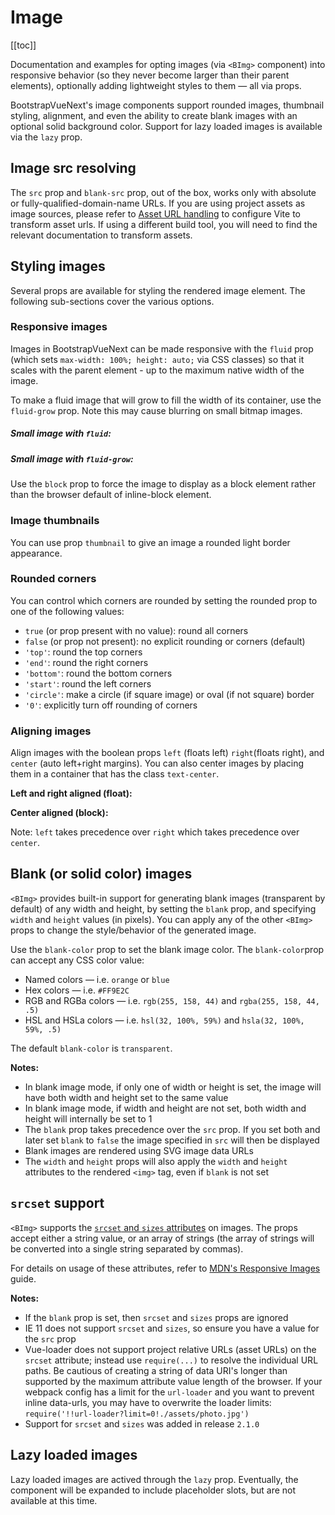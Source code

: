 # Image

<ClientOnly>
  <Teleport to=".bd-toc">

[[toc]]

  </Teleport>
</ClientOnly>

<div class="lead mb-5">

Documentation and examples for opting images (via `<BImg>` component) into responsive behavior (so they never become larger than their parent elements), optionally adding lightweight styles to them — all via props.

</div>

BootstrapVueNext's image components support rounded images, thumbnail styling, alignment, and even the
ability to create blank images with an optional solid background color. Support for lazy loaded
images is available via the `lazy` prop.

## Image src resolving

The `src` prop and `blank-src` prop, out of the box, works only with absolute or fully-qualified-domain-name URLs. If you are using project assets as image sources, please refer to [Asset URL handling](https://github.com/vitejs/vite-plugin-vue/tree/main/packages/plugin-vue#asset-url-handling) to configure Vite to transform asset urls. If using a different build tool, you will need to find the relevant documentation to transform assets.

## Styling images

Several props are available for styling the rendered image element. The following sub-sections cover
the various options.

### Responsive images

Images in BootstrapVueNext can be made responsive with the `fluid` prop (which sets
`max-width: 100%; height: auto;` via CSS classes) so that it scales with the parent element - up to
the maximum native width of the image.

<HighlightCard>
  <BImg src="https://picsum.photos/1024/400/?image=41" fluid alt="Responsive image"></BImg>
  <template #html>

```vue-html
<BImg src="https://picsum.photos/1024/400/?image=41" fluid alt="Responsive image"></BImg>
```

  </template>
</HighlightCard>

To make a fluid image that will grow to fill the width of its container, use the `fluid-grow` prop.
Note this may cause blurring on small bitmap images.

<HighlightCard>
  <h5>Small image with <code>fluid</code>:</h5>
  <BImg src="https://picsum.photos/300/150/?image=41" fluid alt="Fluid image"></BImg>
  <h5 class="my-3">Small image with <code>fluid-grow</code>:</h5>
  <BImg src="https://picsum.photos/300/150/?image=41" fluid-grow alt="Fluid-grow image"></BImg>
  <template #html>

```vue-html
<h5>Small image with <code>fluid</code>:</h5>
<BImg src="https://picsum.photos/300/150/?image=41" fluid alt="Fluid image"></BImg>
<h5 class="my-3">Small image with <code>fluid-grow</code>:</h5>
<BImg src="https://picsum.photos/300/150/?image=41" fluid-grow alt="Fluid-grow image"></BImg>
```

  </template>
</HighlightCard>

Use the `block` prop to force the image to display as a block element rather than the browser
default of inline-block element.

### Image thumbnails

You can use prop `thumbnail` to give an image a rounded light border appearance.

<HighlightCard>
  <BRow>
    <BCol>
      <BImg thumbnail fluid src="https://picsum.photos/250/250/?image=54" alt="Image 1"></BImg>
    </BCol>
    <BCol>
      <BImg thumbnail fluid src="https://picsum.photos/250/250/?image=58" alt="Image 2"></BImg>
    </BCol>
    <BCol>
      <BImg thumbnail fluid src="https://picsum.photos/250/250/?image=59" alt="Image 3"></BImg>
    </BCol>
  </BRow>
  <template #html>

```vue-html
<BRow>
  <BCol>
    <BImg thumbnail fluid src="https://picsum.photos/250/250/?image=54" alt="Image 1"></BImg>
  </BCol>
  <BCol>
    <BImg thumbnail fluid src="https://picsum.photos/250/250/?image=58" alt="Image 2"></BImg>
  </BCol>
  <BCol>
    <BImg thumbnail fluid src="https://picsum.photos/250/250/?image=59" alt="Image 3"></BImg>
  </BCol>
</BRow>
```

  </template>
</HighlightCard>

### Rounded corners

You can control which corners are rounded by setting the rounded prop to one of the following
values:

- `true` (or prop present with no value): round all corners
- `false` (or prop not present): no explicit rounding or corners (default)
- `'top'`: round the top corners
- `'end'`: round the right corners
- `'bottom'`: round the bottom corners
- `'start'`: round the left corners
- `'circle'`: make a circle (if square image) or oval (if not square) border
- `'0'`: explicitly turn off rounding of corners

<HighlightCard>
  <div class="d-flex gap-2">
    <BImg v-bind="mainProps" rounded alt="Rounded image"></BImg>
    <BImg v-bind="mainProps" rounded="top" alt="Top-rounded image"></BImg>
    <BImg v-bind="mainProps" rounded="end" alt="Right-rounded image"></BImg>
    <BImg v-bind="mainProps" rounded="bottom" alt="Bottom-rounded image"></BImg>
    <BImg v-bind="mainProps" rounded="start" alt="Left-rounded image"></BImg>
    <BImg v-bind="mainProps" rounded="circle" alt="Circle image"></BImg>
    <BImg v-bind="mainProps" rounded="0" alt="Not rounded image"></BImg>
  </div>
  <template #html>

```vue
<template>
  <BImg v-bind="mainProps" rounded alt="Rounded image"></BImg>
  <BImg v-bind="mainProps" rounded="top" alt="Top-rounded image"></BImg>
  <BImg v-bind="mainProps" rounded="end" alt="Right-rounded image"></BImg>
  <BImg v-bind="mainProps" rounded="bottom" alt="Bottom-rounded image"></BImg>
  <BImg v-bind="mainProps" rounded="start" alt="Left-rounded image"></BImg>
  <BImg v-bind="mainProps" rounded="circle" alt="Circle image"></BImg>
  <BImg v-bind="mainProps" rounded="0" alt="Not rounded image"></BImg>
</template>

<script setup lang="ts">
const mainProps = {
  blank: true,
  blankColor: '#777',
  width: 75,
  height: 75,
  class: 'm1',
}
</script>
```

  </template>
</HighlightCard>

### Aligning images

Align images with the boolean props `left` (floats left) `right`(floats right), and `center` (auto
left+right margins). You can also center images by placing them in a container that has the class
`text-center`.

**Left and right aligned (float):**

<HighlightCard>
  <div class="clearfix">
    <BImg left src="https://picsum.photos/125/125/?image=58" alt="Left image"></BImg>
    <BImg right src="https://picsum.photos/125/125/?image=58" alt="Right image"></BImg>
  </div>
  <template #html>

```vue-html
<BImg left src="https://picsum.photos/125/125/?image=58" alt="Left image"></BImg>
<BImg right src="https://picsum.photos/125/125/?image=58" alt="Right image"></BImg>
```

  </template>
</HighlightCard>

**Center aligned (block):**

<HighlightCard>
  <BImg center src="https://picsum.photos/125/125/?image=58" alt="Center image"></BImg>
  <template #html>

```vue-html
<BImg center src="https://picsum.photos/125/125/?image=58" alt="Center image"></BImg>
```

  </template>
</HighlightCard>

Note: `left` takes precedence over `right` which takes precedence over `center`.

## Blank (or solid color) images

`<BImg>` provides built-in support for generating blank images (transparent by default) of any
width and height, by setting the `blank` prop, and specifying `width` and `height` values (in
pixels). You can apply any of the other `<BImg>` props to change the style/behavior of the
generated image.

Use the `blank-color` prop to set the blank image color. The `blank-color`prop can accept any CSS
color value:

- Named colors — i.e. `orange` or `blue`
- Hex colors — i.e. `#FF9E2C`
- RGB and RGBa colors — i.e. `rgb(255, 158, 44)` and `rgba(255, 158, 44, .5)`
- HSL and HSLa colors — i.e. `hsl(32, 100%, 59%)` and `hsla(32, 100%, 59%, .5)`

The default `blank-color` is `transparent`.

<HighlightCard>
  <div class="d-flex gap-2">
    <BImg v-bind="propsTr" alt="Transparent image"></BImg>
    <BImg v-bind="propsTr" blank-color="#777" alt="HEX shorthand color image (#777)"></BImg>
    <BImg v-bind="propsTr" blank-color="red" alt="Named color image (red)"></BImg>
    <BImg v-bind="propsTr" blank-color="black" alt="Named color image (black)"></BImg>
    <BImg v-bind="propsTr" blank-color="#338833" alt="HEX color image"></BImg>
    <BImg v-bind="propsTr" blank-color="rgba(128, 255, 255, 0.5)" alt="RGBa color image"></BImg>
    <BImg v-bind="propsTr" blank-color="#88f" alt="HEX shorthand color (#88f)"></BImg>
  </div>
  <template #html>

```vue
<template>
  <BImg v-bind="propsTr" alt="Transparent image"></BImg>
  <BImg v-bind="propsTr" blank-color="#777" alt="HEX shorthand color image (#777)"></BImg>
  <BImg v-bind="propsTr" blank-color="red" alt="Named color image (red)"></BImg>
  <BImg v-bind="propsTr" blank-color="black" alt="Named color image (black)"></BImg>
  <BImg v-bind="propsTr" blank-color="#338833" alt="HEX color image"></BImg>
  <BImg v-bind="propsTr" blank-color="rgba(128, 255, 255, 0.5)" alt="RGBa color image"></BImg>
  <BImg v-bind="propsTr" blank-color="#88f" alt="HEX shorthand color (#88f)"></BImg>
</template>

<script setup lang="ts">
const propsTr = {
  blank: true,
  width: 75,
  height: 75,
  class: 'm1',
}
</script>
```

  </template>
</HighlightCard>

**Notes:**

- In blank image mode, if only one of width or height is set, the image will have both width and
  height set to the same value
- In blank image mode, if width and height are not set, both width and height will internally be set
  to 1
- The `blank` prop takes precedence over the `src` prop. If you set both and later set `blank` to
  `false` the image specified in `src` will then be displayed
- Blank images are rendered using SVG image data URLs
- The `width` and `height` props will also apply the `width` and `height` attributes to the rendered
  `<img>` tag, even if `blank` is not set

## `srcset` support

`<BImg>` supports the
[`srcset` and `sizes` attributes](https://developer.mozilla.org/en-US/docs/Web/HTML/Element/img#attr-srcset)
on images. The props accept either a string value, or an array of strings (the array of strings will
be converted into a single string separated by commas).

For details on usage of these attributes, refer to
[MDN's Responsive Images](https://developer.mozilla.org/en-US/docs/Learn/HTML/Multimedia_and_embedding/Responsive_images)
guide.

**Notes:**

- If the `blank` prop is set, then `srcset` and `sizes` props are ignored
- IE 11 does not support `srcset` and `sizes`, so ensure you have a value for the `src` prop
- Vue-loader does not support project relative URLs (asset URLs) on the `srcset` attribute; instead
  use `require(...)` to resolve the individual URL paths. Be cautious of creating a string of data
  URI's longer than supported by the maximum attribute value length of the browser. If your webpack
  config has a limit for the `url-loader` and you want to prevent inline data-urls, you may have to
  overwrite the loader limits: `require('!!url-loader?limit=0!./assets/photo.jpg')`
- Support for `srcset` and `sizes` was added in release `2.1.0`

## Lazy loaded images

Lazy loaded images are actived through the `lazy` prop. Eventually, the component will be expanded to include placeholder slots, but are not available at this time.

<ComponentReference :data="data" />

<script setup lang="ts">
import {data} from '../../data/components/image.data'
import ComponentReference from '../../components/ComponentReference.vue'
import HighlightCard from '../../components/HighlightCard.vue'
import {BRow, BCol, BCard, BCardBody, BImg} from 'bootstrap-vue-next'
import {ref, computed} from 'vue'

const mainProps = {blank: true, blankColor: '#777', width: 75, height: 75, class: 'm1'}
const propsTr = {blank: true, width: 75, height: 75, class: 'm1'}
</script>
